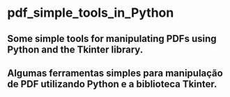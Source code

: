 # pdf_simple_tools_in_Python

## Some simple tools for manipulating PDFs using Python and the Tkinter library.

## Algumas ferramentas simples para manipulação de PDF utilizando Python e a biblioteca Tkinter.

